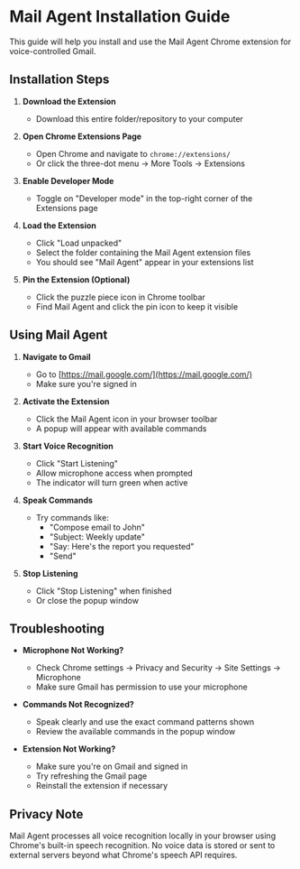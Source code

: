 # Mail Agent Installation Guide

This guide will help you install and use the Mail Agent Chrome extension for voice-controlled Gmail.

## Installation Steps

1. **Download the Extension**
   - Download this entire folder/repository to your computer

2. **Open Chrome Extensions Page**
   - Open Chrome and navigate to `chrome://extensions/`
   - Or click the three-dot menu → More Tools → Extensions

3. **Enable Developer Mode**
   - Toggle on "Developer mode" in the top-right corner of the Extensions page

4. **Load the Extension**
   - Click "Load unpacked"
   - Select the folder containing the Mail Agent extension files
   - You should see "Mail Agent" appear in your extensions list

5. **Pin the Extension (Optional)**
   - Click the puzzle piece icon in Chrome toolbar
   - Find Mail Agent and click the pin icon to keep it visible

## Using Mail Agent

1. **Navigate to Gmail**
   - Go to [https://mail.google.com/](https://mail.google.com/)
   - Make sure you're signed in

2. **Activate the Extension**
   - Click the Mail Agent icon in your browser toolbar
   - A popup will appear with available commands

3. **Start Voice Recognition**
   - Click "Start Listening"
   - Allow microphone access when prompted
   - The indicator will turn green when active

4. **Speak Commands**
   - Try commands like:
     - "Compose email to John"
     - "Subject: Weekly update"
     - "Say: Here's the report you requested"
     - "Send"

5. **Stop Listening**
   - Click "Stop Listening" when finished
   - Or close the popup window

## Troubleshooting

- **Microphone Not Working?**
  - Check Chrome settings → Privacy and Security → Site Settings → Microphone
  - Make sure Gmail has permission to use your microphone

- **Commands Not Recognized?**
  - Speak clearly and use the exact command patterns shown
  - Review the available commands in the popup window

- **Extension Not Working?**
  - Make sure you're on Gmail and signed in
  - Try refreshing the Gmail page
  - Reinstall the extension if necessary

## Privacy Note

Mail Agent processes all voice recognition locally in your browser using Chrome's built-in speech recognition. No voice data is stored or sent to external servers beyond what Chrome's speech API requires. 